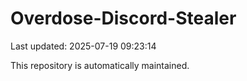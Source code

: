 # Overdose-Discord-Stealer

Last updated: 2025-07-19 09:23:14

This repository is automatically maintained.
